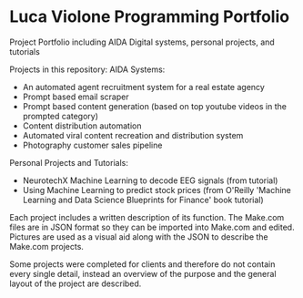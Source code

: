 # Luca Violone Programming Portfolio
Project Portfolio including AIDA Digital systems, personal projects, and tutorials

Projects in this repository:
AIDA Systems:
-  An automated agent recruitment system for a real estate agency
-  Prompt based email scraper
-  Prompt based content generation (based on top youtube videos in the prompted category)
-  Content distribution automation
-  Automated viral content recreation and distribution system
-  Photography customer sales pipeline

Personal Projects and Tutorials: 
-  NeurotechX Machine Learning to decode EEG signals (from tutorial)
-  Using Machine Learning to predict stock prices (from O'Reilly 'Machine Learning and Data Science Blueprints for Finance' book tutorial)

Each project includes a written description of its function. The Make.com files are in JSON format so they can be imported into Make.com and edited. Pictures are used as a visual aid along with the JSON to describe the Make.com projects.

Some projects were completed for clients and therefore do not contain every single detail, instead an overview of the purpose and the general layout of the project are described.
